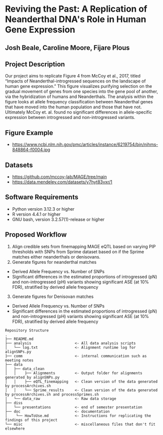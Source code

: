 # Reviving the Past: A Replication of Neanderthal DNA's Role in Human Gene Expression
## Josh Beale, Caroline Moore, Fijare Plous

## Project Description
Our project aims to replicate Figure 4 from McCoy et al., 2017, titled “Impacts of Neanderthal-introgressed sequences on the landscape of human gene expression.” This figure visualizes purifying selection on the gradual movement of genes from one species into the gene pool of another, via the hybridization of humans and Neanderthals. The analysis within the figure looks at allele frequency classification between Neanderthal genes that have moved into the human population and those that have not. Ultimately McCoy et. al. found no significant differences in allele-specific expression between introgressed and non-introgressed variants.

## Figure Example
- https://www.ncbi.nlm.nih.gov/pmc/articles/instance/6219754/bin/nihms-848864-f0004.jpg 

## Datasets
- https://github.com/mccoy-lab/MAGE/tree/main
- https://data.mendeley.com/datasets/y7hyt83vxr/1

## Software Requirements
- Python version 3.12.3 or higher
- R version 4.4.1 or higher
- GNU bash, version 3.2.57(1)-release or higher

## Proposed Workflow
1. Align credible sets from finemapping MAGE eQTL based on varying PIP thresholds with SNPs from Sprime dataset based on if the Sprime matches either neanderthals or denisovans.
2. Generate figures for neanderthal matches
- Derived Allele Frequency vs. Number of SNPs
- Significant differences in the estimated proportions of introgressed (pN) and non-introgressed (pH) variants showing significant ASE (at 10% FDR), stratified by derived allele frequency
3. Generate figures for Denisovan matches
- Derived Allele Frequency vs. Number of SNPs
- Significant differences in the estimated proportions of introgressed (pN) and non-introgressed (pH) variants showing significant ASE (at 10% FDR), stratified by derived allele frequency


```
Repository Structure
.
├── README.md
├── analysis                    <- All data analysis scripts
│   └── log.txt                 <- Alignment runtime log for alignSNPs.py
├── comm                        <- internal communication such as meeting notes
├── data
│   ├── data_clean      
│   │    ├── Alignments         <- Output folder for alignments generated by alignSNPs.py
│   │    ├── eQTL_finemapping   <- Clean version of the data generated by processArchives.sh
│   │    └── Sprime_results     <- Clean version of the data generated by processArchives.sh and processSprimes.sh
│   └── data_raw                <- Raw data storage
├── diss
│   └── presentations           <- end of semester presentation
├── doc                         <- documentation
│    └── HowToUse.md            <- Instructions for replicating the findings of this project
└── misc                        <- miscellaneous files that don't fit elsewhere  
```
